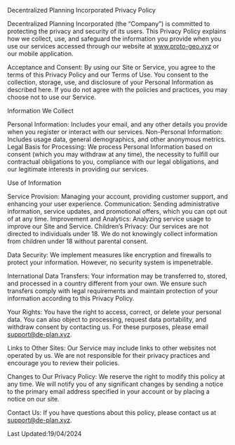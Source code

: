 Decentralized Planning Incorporated Privacy Policy

Decentralized Planning Incorporated (the “Company”) is committed to protecting the privacy and security of its users. This Privacy Policy explains how we collect, use, and safeguard the information you provide when you use our services accessed through our website at www.proto-geo.xyz or our mobile application.

Acceptance and Consent: By using our Site or Service, you agree to the terms of this Privacy Policy and our Terms of Use. You consent to the collection, storage, use, and disclosure of your Personal Information as described here. If you do not agree with the policies and practices, you may choose not to use our Service.

Information We Collect

Personal Information: Includes your email, and any other details you provide when you register or interact with our services.
Non-Personal Information: Includes usage data, general demographics, and other anonymous metrics.
Legal Basis for Processing: We process Personal Information based on consent (which you may withdraw at any time), the necessity to fulfill our contractual obligations to you, compliance with our legal obligations, and our legitimate interests in providing our services.

Use of Information

Service Provision: Managing your account, providing customer support, and enhancing your user experience.
Communication: Sending administrative information, service updates, and promotional offers, which you can opt out of at any time.
Improvement and Analytics: Analyzing service usage to improve our Site and Service.
Children’s Privacy: Our services are not directed to individuals under 18. We do not knowingly collect information from children under 18 without parental consent.

Data Security: We implement measures like encryption and firewalls to protect your information. However, no security system is impenetrable.

International Data Transfers: Your information may be transferred to, stored, and processed in a country different from your own. We ensure such transfers comply with legal requirements and maintain protection of your information according to this Privacy Policy.

Your Rights: You have the right to access, correct, or delete your personal data. You can also object to processing, request data portability, and withdraw consent by contacting us. For these purposes, please email support@de-plan.xyz.

Links to Other Sites: Our Service may include links to other websites not operated by us. We are not responsible for their privacy practices and encourage you to review their policies.

Changes to Our Privacy Policy: We reserve the right to modify this policy at any time. We will notify you of any significant changes by sending a notice to the primary email address specified in your account or by placing a notice on our site.

Contact Us: If you have questions about this policy, please contact us at support@de-plan.xyz.

Last Updated:19/04/2024
